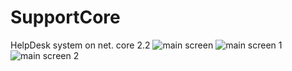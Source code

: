 # SupportCore
HelpDesk system on net. core 2.2
![main screen](https://user-images.githubusercontent.com/39044526/54276842-bcbf0100-45a7-11e9-81fa-26cdfb575d2e.jpg)
![main screen 1](https://user-images.githubusercontent.com/39044526/41505614-9530c2f8-721d-11e8-8dc7-5fa065f49249.jpg)
![main screen 2](https://user-images.githubusercontent.com/39044526/41505625-b7a1d8ea-721d-11e8-8416-a9435a4443dd.jpg)
